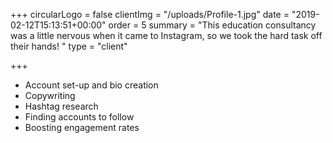 +++
circularLogo = false
clientImg = "/uploads/Profile-1.jpg"
date = "2019-02-12T15:13:51+00:00"
order = 5
summary = "This education consultancy was a little nervous when it came to Instagram, so we took the hard task off their hands! "
type = "client"

+++
* Account set-up and bio creation
* Copywriting
* Hashtag research
* Finding accounts to follow
* Boosting engagement rates